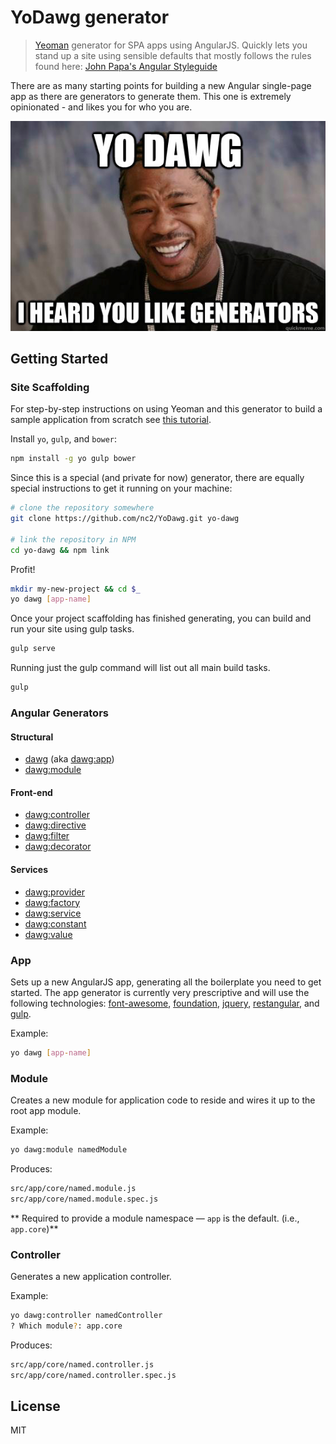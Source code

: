 # YoDawg generator

> [Yeoman](http://yeoman.io) generator for SPA apps using AngularJS.  Quickly lets you stand up a site using sensible defaults that mostly follows the rules found here: [John Papa's Angular Styleguide](https://github.com/johnpapa/angular-styleguide)

There are as many starting points for building a new Angular single-page app as there are generators to generate them.  This one is extremely opinionated - and likes you for who you are.

![](https://raw.githubusercontent.com/nc2/YoDawg/master/yo%20dawg.png)

## Getting Started

### Site Scaffolding

For step-by-step instructions on using Yeoman and this generator to build a sample application from scratch see [this tutorial](http://todo.com).

Install `yo`, `gulp`, and `bower`:

```bash
npm install -g yo gulp bower
```

Since this is a special (and private for now) generator, there are equally special instructions to get it running on your machine:

```bash
# clone the repository somewhere
git clone https://github.com/nc2/YoDawg.git yo-dawg

# link the repository in NPM
cd yo-dawg && npm link
```

Profit!
```bash
mkdir my-new-project && cd $_
yo dawg [app-name]
```

Once your project scaffolding has finished generating, you can build and run your site using gulp tasks.
```bash
gulp serve
```

Running just the gulp command will list out all main build tasks.

```bash
gulp
```

### Angular Generators

#### Structural
* [dawg](#markdown-header-app) (aka [dawg:app](#markdown-header-app))
* [dawg:module](#markdown-header-module)

#### Front-end
* [dawg:controller](#markdown-header-controller)
* [dawg:directive](#markdown-header-directive)
* [dawg:filter](#markdown-header-filter)
* [dawg:decorator](#markdown-header-decorator)

#### Services
* [dawg:provider](#markdown-header-provider)
* [dawg:factory](#markdown-header-factory)
* [dawg:service](#markdown-header-service)
* [dawg:constant](#markdown-header-constant)
* [dawg:value](#markdown-header-value)

### App
Sets up a new AngularJS app, generating all the boilerplate you need to get started.  The app generator is currently very prescriptive and will use the following technologies: [font-awesome](), [foundation](), [jquery](), [restangular](), and [gulp]().

Example:
```bash
yo dawg [app-name]
```

### Module
Creates a new module for application code to reside and wires it up to the root app module.

Example:
```bash
yo dawg:module namedModule
```

Produces:
```bash
src/app/core/named.module.js
src/app/core/named.module.spec.js
```

** Required to provide a module namespace &mdash; `app` is the default. (i.e., `app.core`)**

### Controller
Generates a new application controller.

Example:
```bash
yo dawg:controller namedController
? Which module?: app.core
```

Produces:
```bash
src/app/core/named.controller.js
src/app/core/named.controller.spec.js
```

## License

MIT

